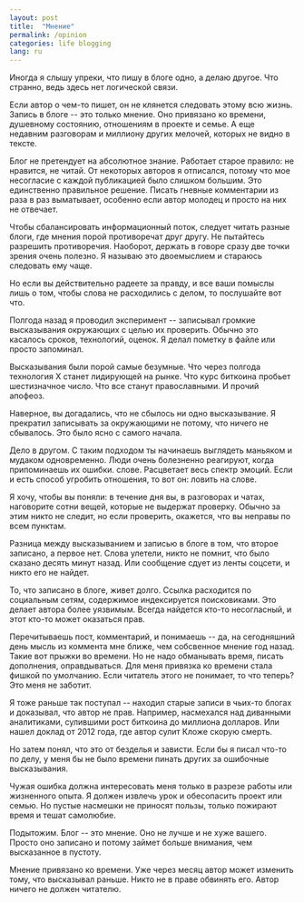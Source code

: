 ```yaml
---
layout: post
title:  "Мнение"
permalink: /opinion
categories: life blogging
lang: ru
---
```


Иногда я слышу упреки, что пишу в блоге одно, а делаю другое. Что странно, ведь
здесь нет логической связи.

Если автор о чем-то пишет, он не клянется следовать этому всю жизнь. Запись в
блоге -- это только мнение. Оно привязано ко времени, душевному состоянию,
отношениям в проекте и семье. А еще недавним разговорам и миллиону других
мелочей, которых не видно в тексте.

Блог не претендует на абсолютное знание. Работает старое правило: не нравится,
не читай. От некоторых авторов я отписался, потому что мое несогласие с каждой
публикацией было слишком большим. Это единственно правильное решение. Писать
гневные комментарии из раза в раз выматывает, особенно если автор молодец и
просто на них не отвечает.

Чтобы сбалансировать информационный поток, следует читать разные блоги, где
мнения порой противоречат друг другу. Не пытайтесь разрешить
противоречия. Наоборот, держать в говоре сразу две точки зрения очень полезно. Я
называю это двоемыслием и стараюсь следовать ему чаще.

Но если вы действительно радеете за правду, и все ваши помыслы лишь о том, чтобы
слова не расходились с делом, то послушайте вот что.

Полгода назад я проводил эксперимент -- записывал громкие высказывания
окружающих с целью их проверить. Обычно это касалось сроков, технологий,
оценок. Я делал пометку в файле или просто запоминал.

Высказывания были порой самые безумные. Что через полгода технология Х станет
лидирующей на рынке. Что курс биткоина пробьет шестизначное число. Что все
станут православными. И прочий апофеоз.

Наверное, вы догадались, что не сбылось ни одно высказывание. Я прекратил
записывать за окружающими не потому, что ничего не сбывалось. Это было ясно с
самого начала.

Дело в другом. С таким подходом ты начинаешь выглядеть маньяком и мудаком
одновременно. Люди очень болезненно реагируют, когда припоминаешь их ошибки.
слове. Расцветает весь спектр эмоций. Если и есть способ угробить отношения, то
вот он: ловить на слове.

Я хочу, чтобы вы поняли: в течение дня вы, в разговорах и чатах, наговорите
сотни вещей, которые не выдержат проверку. Обычно за этим никто не следит, но
если проверить, окажется, что вы неправы по всем пунктам.

Разница между высказыванием и записью в блоге в том, что второе записано, а
первое нет. Слова улетели, никто не помнит, что было сказано десять минут
назад. Или сообщение сдует из ленты соцсети, и никто его не найдет.

То, что записано в блоге, живет долго. Ссылка расходится по социальным сетям,
содержимое индексируется поисковиками. Это делает автора более уязвимым. Всегда
найдется кто-то несогласный, и этот кто-то может оказаться прав.

Перечитываешь пост, комментарий, и понимаешь -- да, на сегодняшний день мысль из
коммента мне ближе, чем собсвенное мнение год назад. Такие вот прыжки во
времени. Но не надо обманывать время, писать дополнения, оправдываться. Для меня
привязка ко времени стала фишкой по умолчанию. Если читатель этого не понимает,
то что теперь? Это меня не заботит.

Я тоже раньше так поступал -- находил старые записи в чьих-то блогах и
доказывал, что автор не прав. Например, насмехался над диванными аналитиками,
сулившими рост биткоина до миллиона долларов. Или нашел доклад от 2012 года, где
автор сулит Кложе скорую смерть.

Но затем понял, что это от безделья и зависти. Если бы я писал что-то по делу, у
меня бы не было времени пинать других за ошибочные высказывания.

Чужая ошибка должна интересовать меня только в разрезе работы или жизненного
опыта. Я должен извлечь урок и обесопасить проект или семью. Но пустые насмешки
не приносят пользы, только пожирают время и тешат самолюбие.

Подытожим. Блог -- это мнение. Оно не лучше и не хуже вашего. Просто оно
записано и потому займет больше внимания, чем высказанное в пустоту.

Мнение привязано ко времени. Уже через месяц автор может изменить тому, что
высказывал раньше. Никто не в праве обвинять его. Автор ничего не должен
читателю.
